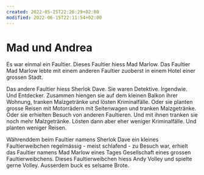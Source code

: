```yaml
---
created: 2022-05-25T22:26:29+02:00
modified: 2022-06-15T22:11:54+02:00
---
```


# Mad und Andrea

Es war einmal ein Faultier. Dieses Faultier hiess Mad Marlow. Das Faultier Mad Marlow lebte mit einem anderen Faultier zuoberst in einem Hotel einer grossen Stadt.

Das andere Faultier hiess Sherlok Dave.
Sie waren Detektive. Irgendwie. Und Entdecker. Zusammen hiengen sie auf dem kleinen Balkon ihrer Wohnung, tranken Malzgetränke und lösten Kriminalfälle. Oder sie planten grosse Reisen mit Motorrädern mit Seitenwagen und tranken Malzgetränke. Oder sie erhielten Besuch von anderen Faultieren. Und mit ihnen tranken sie noch mehr Malzgetränke. Lösten dann aber eher weniger Kriminalfälle. Und planten weniger Reisen.

Währenddem beim Faultier namens Sherlok Dave ein kleines Faultierweibchen regelmässig - meist schlafend - zu Besuch war, erhielt das Faultier namens Mad Marlow eines Tages Gesellschaft eines grossen Faultierweibchens. Dieses Faultierweibchen hiess Andy Volley und spielte gerne Volley. Ausserdem buck es selsame Brote.
